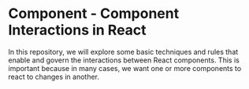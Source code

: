 # Component - Component Interactions in React

In this repository, we will explore some basic techniques and rules that enable and govern the interactions between React components. 
This is important because in many cases, we want one or more components to react to changes in another. 